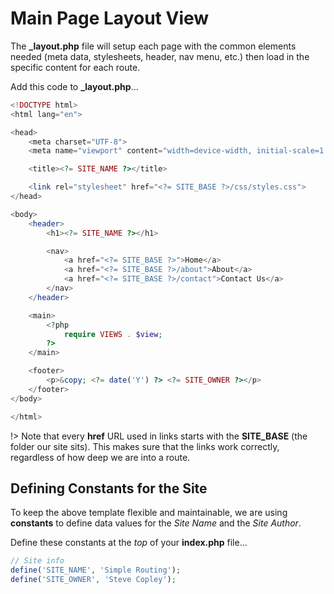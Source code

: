 # Main Page Layout View

The **_layout.php** file will setup each page with the common elements needed (meta data, stylesheets, header, nav menu, etc.) then load in the specific content for each route.

Add this code to **_layout.php**...

```php
<!DOCTYPE html>
<html lang="en">

<head>
    <meta charset="UTF-8">
    <meta name="viewport" content="width=device-width, initial-scale=1.0">

    <title><?= SITE_NAME ?></title>

    <link rel="stylesheet" href="<?= SITE_BASE ?>/css/styles.css">
</head>

<body>
    <header>
        <h1><?= SITE_NAME ?></h1>

        <nav>
            <a href="<?= SITE_BASE ?>">Home</a>
            <a href="<?= SITE_BASE ?>/about">About</a>
            <a href="<?= SITE_BASE ?>/contact">Contact Us</a>
        </nav>
    </header>

    <main>
        <?php
            require VIEWS . $view;
        ?>
    </main>

    <footer>
        <p>&copy; <?= date('Y') ?> <?= SITE_OWNER ?></p>
    </footer>
</body>

</html>
```

!> Note that every **href** URL used in links starts with the **SITE_BASE** (the folder our site sits). This makes sure that the links work correctly, regardless of how deep we are into a route.


## Defining Constants for the Site

To keep the above template flexible and maintainable, we are using **constants** to define data values for the *Site Name* and the *Site Author*.

Define these constants at the *top* of your **index.php** file...

```php
// Site info
define('SITE_NAME', 'Simple Routing');
define('SITE_OWNER', 'Steve Copley');
```

